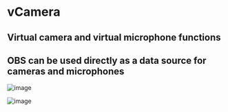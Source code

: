 # vCamera


## Virtual camera and virtual microphone functions 

## OBS can be used directly as a data source for cameras and microphones

![image](https://github.com/jfdream/vCamera/blob/main/20230908-161351.jpeg)

![image](https://github.com/jfdream/vCamera/blob/main/20230908-161355.jpeg)
